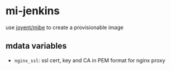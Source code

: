 # mi-jenkins

use [joyent/mibe](https://github.com/joyent/mibe) to create a provisionable image

## mdata variables

- `nginx_ssl`: ssl cert, key and CA in PEM format for nginx proxy
